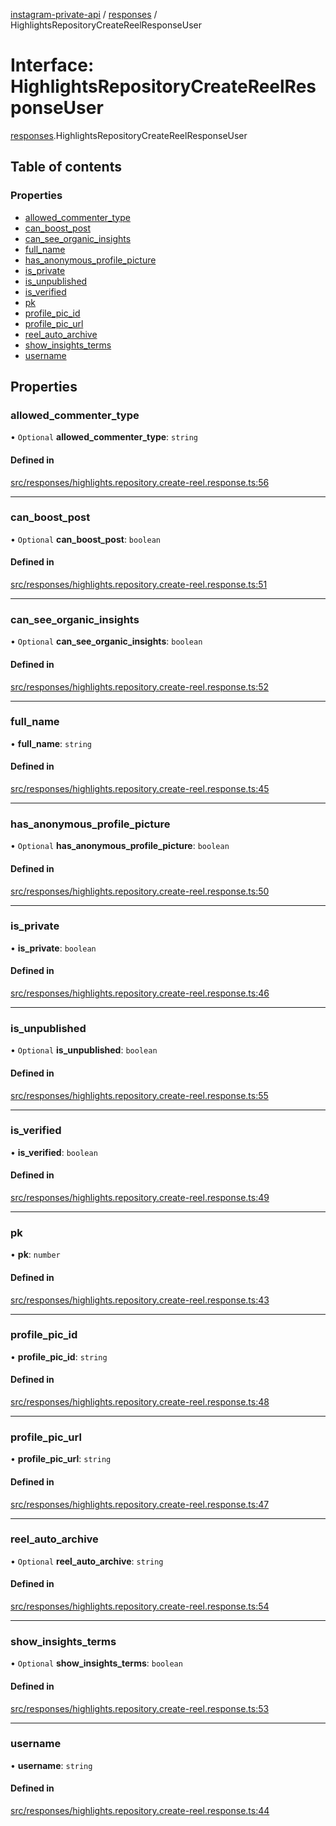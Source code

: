 [instagram-private-api](../../README.md) / [responses](../../modules/responses.md) / HighlightsRepositoryCreateReelResponseUser

# Interface: HighlightsRepositoryCreateReelResponseUser

[responses](../../modules/responses.md).HighlightsRepositoryCreateReelResponseUser

## Table of contents

### Properties

- [allowed\_commenter\_type](HighlightsRepositoryCreateReelResponseUser.md#allowed_commenter_type)
- [can\_boost\_post](HighlightsRepositoryCreateReelResponseUser.md#can_boost_post)
- [can\_see\_organic\_insights](HighlightsRepositoryCreateReelResponseUser.md#can_see_organic_insights)
- [full\_name](HighlightsRepositoryCreateReelResponseUser.md#full_name)
- [has\_anonymous\_profile\_picture](HighlightsRepositoryCreateReelResponseUser.md#has_anonymous_profile_picture)
- [is\_private](HighlightsRepositoryCreateReelResponseUser.md#is_private)
- [is\_unpublished](HighlightsRepositoryCreateReelResponseUser.md#is_unpublished)
- [is\_verified](HighlightsRepositoryCreateReelResponseUser.md#is_verified)
- [pk](HighlightsRepositoryCreateReelResponseUser.md#pk)
- [profile\_pic\_id](HighlightsRepositoryCreateReelResponseUser.md#profile_pic_id)
- [profile\_pic\_url](HighlightsRepositoryCreateReelResponseUser.md#profile_pic_url)
- [reel\_auto\_archive](HighlightsRepositoryCreateReelResponseUser.md#reel_auto_archive)
- [show\_insights\_terms](HighlightsRepositoryCreateReelResponseUser.md#show_insights_terms)
- [username](HighlightsRepositoryCreateReelResponseUser.md#username)

## Properties

### allowed\_commenter\_type

• `Optional` **allowed\_commenter\_type**: `string`

#### Defined in

[src/responses/highlights.repository.create-reel.response.ts:56](https://github.com/Nerixyz/instagram-private-api/blob/b3351b9/src/responses/highlights.repository.create-reel.response.ts#L56)

___

### can\_boost\_post

• `Optional` **can\_boost\_post**: `boolean`

#### Defined in

[src/responses/highlights.repository.create-reel.response.ts:51](https://github.com/Nerixyz/instagram-private-api/blob/b3351b9/src/responses/highlights.repository.create-reel.response.ts#L51)

___

### can\_see\_organic\_insights

• `Optional` **can\_see\_organic\_insights**: `boolean`

#### Defined in

[src/responses/highlights.repository.create-reel.response.ts:52](https://github.com/Nerixyz/instagram-private-api/blob/b3351b9/src/responses/highlights.repository.create-reel.response.ts#L52)

___

### full\_name

• **full\_name**: `string`

#### Defined in

[src/responses/highlights.repository.create-reel.response.ts:45](https://github.com/Nerixyz/instagram-private-api/blob/b3351b9/src/responses/highlights.repository.create-reel.response.ts#L45)

___

### has\_anonymous\_profile\_picture

• `Optional` **has\_anonymous\_profile\_picture**: `boolean`

#### Defined in

[src/responses/highlights.repository.create-reel.response.ts:50](https://github.com/Nerixyz/instagram-private-api/blob/b3351b9/src/responses/highlights.repository.create-reel.response.ts#L50)

___

### is\_private

• **is\_private**: `boolean`

#### Defined in

[src/responses/highlights.repository.create-reel.response.ts:46](https://github.com/Nerixyz/instagram-private-api/blob/b3351b9/src/responses/highlights.repository.create-reel.response.ts#L46)

___

### is\_unpublished

• `Optional` **is\_unpublished**: `boolean`

#### Defined in

[src/responses/highlights.repository.create-reel.response.ts:55](https://github.com/Nerixyz/instagram-private-api/blob/b3351b9/src/responses/highlights.repository.create-reel.response.ts#L55)

___

### is\_verified

• **is\_verified**: `boolean`

#### Defined in

[src/responses/highlights.repository.create-reel.response.ts:49](https://github.com/Nerixyz/instagram-private-api/blob/b3351b9/src/responses/highlights.repository.create-reel.response.ts#L49)

___

### pk

• **pk**: `number`

#### Defined in

[src/responses/highlights.repository.create-reel.response.ts:43](https://github.com/Nerixyz/instagram-private-api/blob/b3351b9/src/responses/highlights.repository.create-reel.response.ts#L43)

___

### profile\_pic\_id

• **profile\_pic\_id**: `string`

#### Defined in

[src/responses/highlights.repository.create-reel.response.ts:48](https://github.com/Nerixyz/instagram-private-api/blob/b3351b9/src/responses/highlights.repository.create-reel.response.ts#L48)

___

### profile\_pic\_url

• **profile\_pic\_url**: `string`

#### Defined in

[src/responses/highlights.repository.create-reel.response.ts:47](https://github.com/Nerixyz/instagram-private-api/blob/b3351b9/src/responses/highlights.repository.create-reel.response.ts#L47)

___

### reel\_auto\_archive

• `Optional` **reel\_auto\_archive**: `string`

#### Defined in

[src/responses/highlights.repository.create-reel.response.ts:54](https://github.com/Nerixyz/instagram-private-api/blob/b3351b9/src/responses/highlights.repository.create-reel.response.ts#L54)

___

### show\_insights\_terms

• `Optional` **show\_insights\_terms**: `boolean`

#### Defined in

[src/responses/highlights.repository.create-reel.response.ts:53](https://github.com/Nerixyz/instagram-private-api/blob/b3351b9/src/responses/highlights.repository.create-reel.response.ts#L53)

___

### username

• **username**: `string`

#### Defined in

[src/responses/highlights.repository.create-reel.response.ts:44](https://github.com/Nerixyz/instagram-private-api/blob/b3351b9/src/responses/highlights.repository.create-reel.response.ts#L44)
